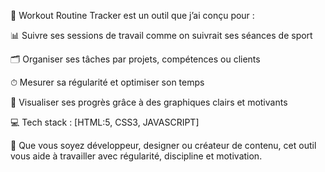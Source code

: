 🎯 Workout Routine Tracker est un outil que j’ai conçu pour :

📊 Suivre ses sessions de travail comme on suivrait ses séances de sport

🗂 Organiser ses tâches par projets, compétences ou clients

⏱ Mesurer sa régularité et optimiser son temps

🔄 Visualiser ses progrès grâce à des graphiques clairs et motivants

💻 Tech stack : [HTML:5, CSS3, JAVASCRIPT]

📅 Que vous soyez développeur, designer ou créateur de contenu, cet outil vous aide à travailler avec régularité, discipline et motivation.
